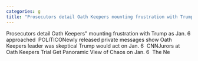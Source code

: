 ```yaml
---
categories: g
title: "Prosecutors detail Oath Keepers mounting frustration with Trump as Jan 6 approached  POLITICO"
---
```

Prosecutors detail Oath Keepers" mounting frustration with Trump as Jan. 6 approached&nbsp;&nbsp;POLITICONewly released private messages show Oath Keepers leader was skeptical Trump would act on Jan. 6&nbsp;&nbsp;CNNJurors at Oath Keepers Trial Get Panoramic View of Chaos on Jan. 6&nbsp;&nbsp;The Ne